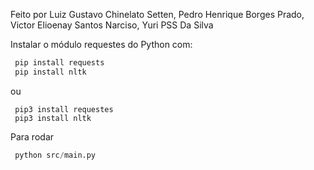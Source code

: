 Feito por Luiz Gustavo Chinelato Setten, Pedro Henrique Borges Prado, Victor Elioenay Santos Narciso, Yuri PSS Da Silva

Instalar o módulo requestes do Python com:
~~~ Python
 pip install requests
 pip install nltk
~~~
ou
~~~Python3
 pip3 install requestes
 pip3 install nltk
~~~

Para rodar 
~~~ Python
 python src/main.py
~~~
